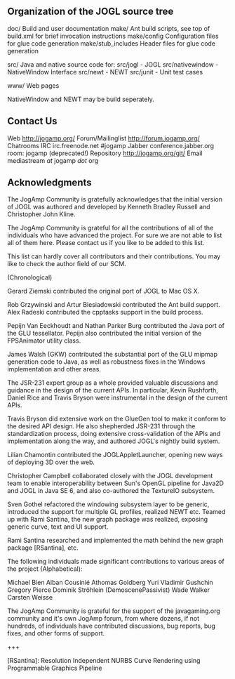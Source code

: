 Organization of the JOGL source tree
------------------------------------

doc/                Build and user documentation
make/               Ant build scripts,
                    see top of build.xml for brief invocation instructions
make/config         Configuration files for glue code generation
make/stub_includes  Header files for glue code generation

src/                Java and native source code for:
src/jogl            - JOGL
src/nativewindow    - NativeWindow Interface
src/newt            - NEWT
src/junit           - Unit test cases

www/                Web pages

NativeWindow and NEWT may be build seperately.

Contact Us
---------------

Web                http://jogamp.org/
Forum/Mailinglist  http://forum.jogamp.org/
Chatrooms
  IRC              irc.freenode.net #jogamp 
  Jabber           conference.jabber.org room: jogamp (deprecated!)
Repository         http://jogamp.org/git/
Email              mediastream _at_ jogamp _dot_ org

Acknowledgments
---------------

The JogAmp Community is gratefully acknowledges that the initial
version of JOGL was authored and developed by Kenneth Bradley Russell
and Christopher John Kline.

The JogAmp Community is grateful for all the contributions
of all of the individuals who have advanced the project. 
For sure we are not able to list all of them here.
Please contact us if you like to be added to this list.

This list can hardly cover all contributors and their contributions.
You may like to check the author field of our SCM.

(Chronological)

Gerard Ziemski contributed the original port of JOGL to Mac OS X.

Rob Grzywinski and Artur Biesiadowski contributed the Ant build
support. Alex Radeski contributed the cpptasks support in the build
process.

Pepijn Van Eeckhoudt and Nathan Parker Burg contributed the Java port
of the GLU tessellator. Pepijn also contributed the initial version of
the FPSAnimator utility class.

James Walsh (GKW) contributed the substantial port
of the GLU mipmap generation code to Java, as well as robustness fixes
in the Windows implementation and other areas.

The JSR-231 expert group as a whole provided valuable discussions and
guidance in the design of the current APIs. In particular, Kevin
Rushforth, Daniel Rice and Travis Bryson were instrumental in the
design of the current APIs.

Travis Bryson did extensive work on the GlueGen tool to make it
conform to the desired API design. He also shepherded JSR-231 through
the standardization process, doing extensive cross-validation of the
APIs and implementation along the way, and authored JOGL's nightly
build system.

Lilian Chamontin contributed the JOGLAppletLauncher, opening new ways
of deploying 3D over the web.

Christopher Campbell collaborated closely with the JOGL development
team to enable interoperability between Sun's OpenGL pipeline for
Java2D and JOGL in Java SE 6, and also co-authored the TextureIO
subsystem.

Sven Gothel refactored the windowing subsystem layer to be generic,
introduced the support for multiple GL profiles, realized NEWT etc.
Teamed up with Rami Santina, the new graph package was realized,
exposing generic curve, text and UI support.

Rami Santina researched and implemented the math behind the new 
graph package [RSantina], etc.

The following individuals made significant contributions to various
areas of the project (Alphabetical):

Michael Bien
Alban Cousinié
Athomas Goldberg
Yuri Vladimir Gushchin
Gregory Pierce
Dominik Ströhlein (DemoscenePassivist)
Wade Walker
Carsten Weisse

The JogAmp Community is grateful for the support of the
javagaming.org community and it's own JogAmp forum, 
from where dozens, if not hundreds, of individuals have 
contributed discussions, bug reports, bug fixes, and other forms of support.

+++

[RSantina]: Resolution Independent NURBS Curve Rendering using Programmable Graphics Pipeline

